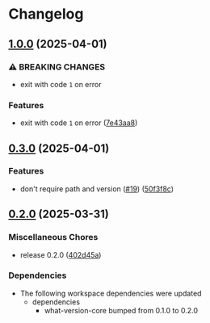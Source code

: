 # Changelog

## [1.0.0](https://github.com/sgoudham/what-version/compare/v0.3.0...v1.0.0) (2025-04-01)


### ⚠ BREAKING CHANGES

* exit with code `1` on error

### Features

* exit with code `1` on error ([7e43aa8](https://github.com/sgoudham/what-version/commit/7e43aa835306026702b5ae558c64e8a545c2e4c7))

## [0.3.0](https://github.com/sgoudham/what-version/compare/v0.2.0...v0.3.0) (2025-04-01)


### Features

* don't require path and version ([#19](https://github.com/sgoudham/what-version/issues/19)) ([50f3f8c](https://github.com/sgoudham/what-version/commit/50f3f8c1c47cb335e91b0f7a1a7ced717d92ca7e))

## [0.2.0](https://github.com/sgoudham/what-version/compare/v0.1.0...v0.2.0) (2025-03-31)


### Miscellaneous Chores

* release 0.2.0 ([402d45a](https://github.com/sgoudham/what-version/commit/402d45a16930b56e9877f6801e1d8dc9c1176ed7))


### Dependencies

* The following workspace dependencies were updated
  * dependencies
    * what-version-core bumped from 0.1.0 to 0.2.0
